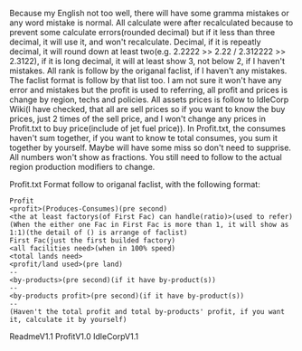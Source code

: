 Because my English not too well, there will have some gramma mistakes or any word mistake is normal.
All calculate were after recalculated because to prevent some calculate errors(rounded decimal) but if it less than three decimal, it will use it, and won't recalculate.
Decimal, if it is repeatly decimal, it will round down at least two(e.g. 2.2222 >> 2.22 / 2.312222 >> 2.3122), if it is long decimal, it will at least show 3, not below 2, if I haven't mistakes.
All rank is follow by the origanal faclist, if I haven't any mistakes.
The faclist format is follow by that list too.
I am not sure it won't have any error and mistakes but the profit is used to referring, all profit and prices is change by region, techs and policies.
All assets prices is follow to IdleCorp Wiki(I have checked, that all are sell prices so if you want to know the buy prices, just 2 times of the sell price, and I won't change any prices in Profit.txt to buy price(include of jet fuel price)).
In Profit.txt, the consumes haven't sum together, if you want to know te total consumes, you sum it together by yourself.
Maybe will have some miss so don't need to supprise.
All numbers won't show as fractions.
You still need to follow to the actual region production modifiers to change.

Profit.txt Format
follow to origanal faclist, with the following format:
```
Profit
<profit>(Produces-Consumes)(pre second)
<the at least factorys(of First Fac) can handle(ratio)>(used to refer)(When the either one Fac in First Fac is more than 1, it will show as 1:1)(the detail of () is arrange of faclist)
First Fac(just the first builded factory)
<all facilities need>(when in 100% speed)
<total lands need>
<profit/land used>(pre land)
--
<by-products>(pre second)(if it have by-product(s))
--
<by-products profit>(pre second)(if it have by-product(s))
--
(Haven't the total profit and total by-products' profit, if you want it, calculate it by yourself)
```



ReadmeV1.1
ProfitV1.0
IdleCorpV1.1